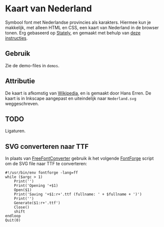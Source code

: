# Kaart van Nederland

Symbool font met Nederlandse provincies als karakters. Hiermee kun je
makkelijk, met alleen HTML en CSS, een kaart van Nederland in de browser
tonen. Erg gebaseerd op [Stately](https://github.com/intridea/stately), en gemaakt
met behulp van [deze instructies](http://www.intridea.com/blog/2012/4/24/symbol-font).

## Gebruik

Zie de demo-files in `demos`.

## Attributie

De kaart is afkomstig van [Wikipedia](http://nl.wikipedia.org/wiki/Bestand:Karte_der_Provinzen_\(Niederlande\)_-_nl.svg),
en is gemaakt door Hans Erren. De kaart is in Inkscape aangepast en uiteindelijk naar `Nederland.svg` weggeschreven.

## TODO

Ligaturen.

## SVG converteren naar TTF

In plaats van [FreeFontConverter](http://www.freefontconverter.com/)
gebruik ik het volgende [FontForge](http://fontforge.org/) script om de SVG
file naar TTF te converteren:

```
#!/usr/bin/env fontforge -lang=ff
while ($argc > 1)
    Print('')
    Print('Opening '+$1)
    Open($1)
    Print('Saving '+$1:r+'.ttf (fullname: ' + $fullname + ')')
    Print('')
    Generate($1:r+'.ttf')
    Close()
    shift
endloop
Quit(0)
```
